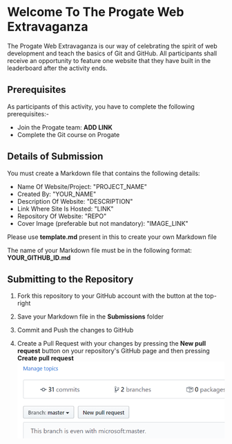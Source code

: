# Welcome To The Progate Web Extravaganza

The Progate Web Extravaganza is our way of celebrating the spirit of web development and teach the basics of Git and GitHub. All participants shall receive an opportunity to feature one website that they have built in the leaderboard after the activity ends.

## Prerequisites

As participants of this activity, you have to complete the following prerequisites:-

* Join the Progate team: **ADD LINK**
* Complete the Git course on Progate

## Details of Submission

You must create a Markdown file  that contains the following details:

* Name Of Website/Project: "PROJECT_NAME"
* Created By: "YOUR_NAME"
* Description Of Website: "DESCRIPTION"
* Link Where Site Is Hosted: "LINK"
* Repository Of Website: "REPO"
* Cover Image (preferable but not mandatory): "IMAGE_LINK"

Please use **template.md** present in this to create your own Markdown file

The name of your Markdown file must be in the following format: **YOUR_GITHUB_ID.md**

## Submitting to the Repository

1. Fork this repository to your GitHub account with the button at the top-right

2. Save your Markdown file in the **Submissions** folder

3. Commit and Push the changes to GitHub

4. Create a Pull Request with your changes by pressing the **New pull request** button on your repository's GitHub page and then pressing **Create pull request**
![Pull Request Example](pullrequest.png)